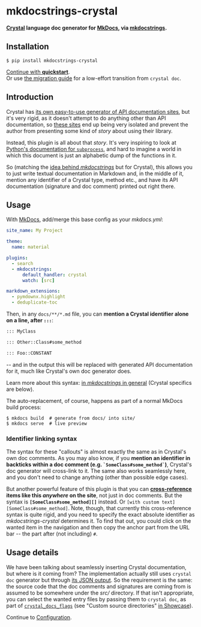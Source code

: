 # mkdocstrings-crystal

**[Crystal][] language doc generator for [MkDocs][], via [mkdocstrings][].**

## Installation

```console
$ pip install mkdocstrings-crystal
```

[Continue with **quickstart**](quickstart/index.md).  
Or use [the migration guide](quickstart/migrate.md) for a low-effort transition from `crystal doc`.

## Introduction

Crystal has [its own easy-to-use generator of API documentation sites](https://crystal-lang.org/reference/using_the_compiler/#crystal-docs), but it's very rigid, as it doesn't attempt to do anything other than API documentation, so [these sites](https://crystal-lang.org/api/0.35.1/Process.html) end up being very isolated and prevent the author from presenting some kind of *story* about using their library.

Instead, this plugin is all about that *story*. It's very inspiring to look at [Python's documentation for `subprocess`](https://docs.python.org/3/library/subprocess.html), and hard to imagine a world in which this document is just an alphabetic dump of the functions in it.

So (matching the [idea behind *mkdocstrings*](https://mkdocstrings.github.io/usage/) but for Crystal), this allows you to just write textual documentation in Markdown and, in the middle of it, mention any identifier of a Crystal type, method etc., and have its API documentation (signature and doc comment) printed out right there.

## Usage

With [MkDocs][], add/merge this base config as your _mkdocs.yml_:

```yaml
site_name: My Project

theme:
  name: material

plugins:
  - search
  - mkdocstrings:
      default_handler: crystal
      watch: [src]

markdown_extensions:
  - pymdownx.highlight
  - deduplicate-toc
```

Then, in any `docs/**/*.md` file, you can **mention a Crystal identifier alone on a line, after `:::`**:

```md
::: MyClass

::: Other::Class#some_method

::: Foo::CONSTANT
```

-- and in the output this will be replaced with generated API documentation for it, much like Crystal's own doc generator does.

Learn more about this syntax: [in *mkdocstrings* in general](https://mkdocstrings.github.io/usage/) (Crystal specifics are below).

The auto-replacement, of course, happens as part of a normal MkDocs build process:

```console
$ mkdocs build  # generate from docs/ into site/
$ mkdocs serve  # live preview
```

### Identifier linking syntax

The syntax for these "callouts" is almost exactly the same as in Crystal's own doc comments. As you may also know, if you **mention an identifier in backticks within a doc comment (e.g. <code>\`SomeClass#some_method\`</code>)**, Crystal's doc generator will cross-link to it. The same also works seamlessly here, and you don't need to change anything (other than possible edge cases).

But another powerful feature of this plugin is that you can **[cross-reference](https://mkdocstrings.github.io/usage/#cross-references) items like this *anywhere* on the site**, not just in doc comments. But the syntax is **`[SomeClass#some_method][]`** instead. Or `[with custom text][SomeClass#some_method]`. Note, though, that currently this cross-reference syntax is quite rigid, and you need to specify the exact absolute identifier as *mkdocstrings-crystal* determines it. To find that out, you could click on the wanted item in the navigation and then copy the anchor part from the URL bar -- the part after (not including) `#`.

## Usage details

We have been talking about seamlessly inserting Crystal documentation, but where is it coming from? The implementation actually still uses `crystal doc` generator but through [its JSON output](https://github.com/crystal-lang/crystal/pull/4746). So the requirement is the same: the source code that the doc comments and signatures are coming from is assumed to be somewhere under the _src/_ directory. If that isn't appropriate, you can select the wanted entry files by passing them to `crystal doc`, as part of [`crystal_docs_flags`](configuration.md#crystal_docs_flags) (see "Custom source directories" [in Showcase](showcase.md#athena-framework)).

Continue to [Configuration](configuration.md).


[crystal]: https://crystal-lang.org/
[mkdocs]: https://www.mkdocs.org/
[mkdocstrings]: https://mkdocstrings.github.io/
